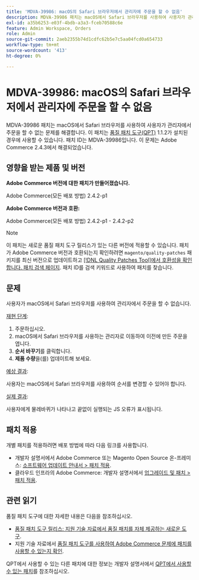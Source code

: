 ```yaml
---
title: 'MDVA-39986: macOS의 Safari 브라우저에서 관리자에 주문을 할 수 없음'
description: MDVA-39986 패치는 macOS에서 Safari 브라우저를 사용하여 사용자가 관리자에서 주문을 할 수 없는 문제를 해결합니다. 이 패치는 [Quality Patches Tool (QPT)](https://experienceleague.adobe.com/ko/docs/commerce-operations/upgrade-guide/patches/overview) 1.1.2가 설치된 경우 사용할 수 있습니다. 패치 ID는 MDVA-39986입니다. 이 문제는 Adobe Commerce 2.4.3에서 해결되었습니다.
exl-id: a35b6253-e03f-4bdb-a3a3-fceb70588c6e
feature: Admin Workspace, Orders
role: Admin
source-git-commit: 2aeb2355b74d1cdfc62b5e7c5aa04fcd0a654733
workflow-type: tm+mt
source-wordcount: '413'
ht-degree: 0%

---
```


# MDVA-39986: macOS의 Safari 브라우저에서 관리자에 주문을 할 수 없음

MDVA-39986 패치는 macOS에서 Safari 브라우저를 사용하여 사용자가 관리자에서 주문을 할 수 없는 문제를 해결합니다. 이 패치는 [품질 패치 도구(QPT)](https://experienceleague.adobe.com/ko/docs/commerce-operations/upgrade-guide/patches/overview) 1.1.2가 설치된 경우에 사용할 수 있습니다. 패치 ID는 MDVA-39986입니다. 이 문제는 Adobe Commerce 2.4.3에서 해결되었습니다.

## 영향을 받는 제품 및 버전

**Adobe Commerce 버전에 대한 패치가 만들어졌습니다.**

Adobe Commerce(모든 배포 방법) 2.4.2-p1

**Adobe Commerce 버전과 호환:**

Adobe Commerce(모든 배포 방법) 2.4.2-p1 - 2.4.2-p2

>[!NOTE]
>
>이 패치는 새로운 품질 패치 도구 릴리스가 있는 다른 버전에 적용할 수 있습니다. 패치가 Adobe Commerce 버전과 호환되는지 확인하려면 `magento/quality-patches` 패키지를 최신 버전으로 업데이트하고 [[!DNL Quality Patches Tool]에서 호환성을 확인합니다. 패치 검색 페이지](https://experienceleague.adobe.com/tools/commerce-quality-patches/index.html?lang=ko). 패치 ID를 검색 키워드로 사용하여 패치를 찾습니다.

## 문제

사용자가 macOS에서 Safari 브라우저를 사용하여 관리자에서 주문을 할 수 없습니다.

<u>재현 단계</u>:

1. 주문하십시오.
1. macOS에서 Safari 브라우저를 사용하는 관리자로 이동하여 이전에 만든 주문을 엽니다.
1. **순서 바꾸기**&#x200B;를 클릭합니다.
1. **제품 수량**&#x200B;을(를) 업데이트해 보세요.

<u>예상 결과</u>:

사용자는 macOS에서 Safari 브라우저를 사용하여 순서를 변경할 수 있어야 합니다.

<u>실제 결과</u>:

사용자에게 물레바퀴가 나타나고 끝없이 실행되는 JS 오류가 표시됩니다.

## 패치 적용

개별 패치를 적용하려면 배포 방법에 따라 다음 링크를 사용합니다.

* 개발자 설명서에서 Adobe Commerce 또는 Magento Open Source 온-프레미스: [소프트웨어 업데이트 안내서 > 패치 적용](https://experienceleague.adobe.com/ko/docs/commerce-operations/tools/quality-patches-tool/usage).
* 클라우드 인프라의 Adobe Commerce: 개발자 설명서에서 [업그레이드 및 패치 > 패치 적용](https://experienceleague.adobe.com/ko/docs/commerce-cloud-service/user-guide/develop/upgrade/apply-patches).

## 관련 읽기

품질 패치 도구에 대한 자세한 내용은 다음을 참조하십시오.

* [품질 패치 도구 릴리스: 지원 기술 자료에서 품질 패치를 자체 제공하는 새로운 도구](/help/announcements/adobe-commerce-announcements/magento-quality-patches-released-new-tool-to-self-serve-quality-patches.md).
* 지원 기술 자료에서 [품질 패치 도구를 사용하여 Adobe Commerce 문제에 패치를 사용할 수 있는지 확인](/help/support-tools/patches-available-in-qpt-tool/check-patch-for-magento-issue-with-magento-quality-patches.md).

QPT에서 사용할 수 있는 다른 패치에 대한 정보는 개발자 설명서에서 [QPT에서 사용할 수 있는 패치](https://experienceleague.adobe.com/tools/commerce-quality-patches/index.html?lang=ko)를 참조하십시오.
